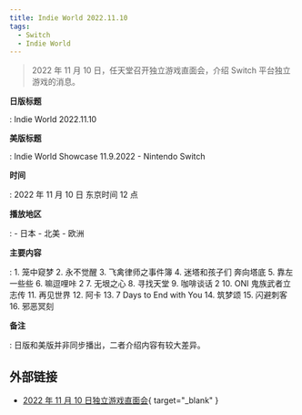 ```yaml
---
title: Indie World 2022.11.10
tags:
  - Switch
  - Indie World
---
```


> 2022 年 11 月 10 日，任天堂召开独立游戏直面会，介绍 Switch 平台独立游戏的消息。

**日版标题**

:	Indie World 2022.11.10

**美版标题**

:	Indie World Showcase 11.9.2022 - Nintendo Switch

**时间**

:	2022 年 11 月 10 日 东京时间 12 点

**播放地区**

:	- 日本
	- 北美
  	- 欧洲

**主要内容**

:	1. 笼中窥梦
	2. 永不觉醒
	3. 飞禽律师之事件簿
	4. 迷塔和孩子们 奔向塔底
	5. 靠左一些些
	6. 嘛逗哩咔 2
	7. 无垠之心
	8. 寻找天堂
	9. 咖啡谈话 2
	10. ONI 鬼族武者立志传
	11. 再见世界
	12. 阿卡
	13. 7 Days to End with You
	14. 筑梦颂
	15. 闪避刺客
	16. 邪恶冥刻

**备注**

:	日版和美版并非同步播出，二者介绍内容有较大差异。

## 外部链接

- [2022 年 11 月 10 日独立游戏直面会](https://www.bilibili.com/video/BV1re4y117vJ/){ target="_blank" }
